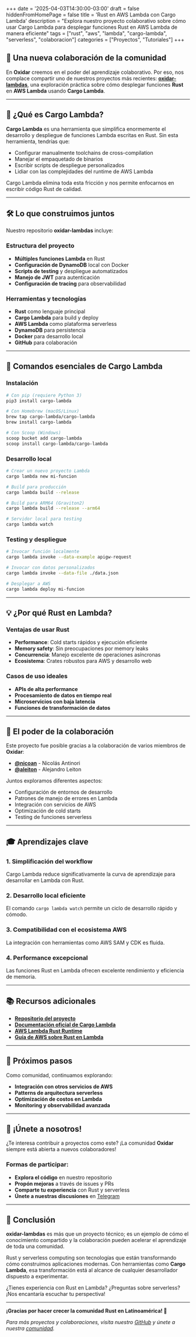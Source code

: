 +++
date = '2025-04-03T14:30:00-03:00'
draft = false
hiddenFromHomePage = false
title = 'Rust en AWS Lambda con Cargo Lambda'
description = "Explora nuestro proyecto colaborativo sobre cómo usar Cargo Lambda para desplegar funciones Rust en AWS Lambda de manera eficiente"
tags = ["rust", "aws", "lambda", "cargo-lambda", "serverless", "colaboracion"]
categories = ["Proyectos", "Tutoriales"]
+++

## 🚀 Una nueva colaboración de la comunidad

En **Oxidar** creemos en el poder del aprendizaje colaborativo. Por eso, nos complace compartir uno de nuestros proyectos más recientes: **[oxidar-lambdas](https://github.com/oxidar-org/oxidar-lambdas)**, una exploración práctica sobre cómo desplegar funciones **Rust** en **AWS Lambda** usando **Cargo Lambda**.

---

## 🤔 ¿Qué es Cargo Lambda?

**Cargo Lambda** es una herramienta que simplifica enormemente el desarrollo y despliegue de funciones Lambda escritas en Rust. Sin esta herramienta, tendrías que:

- Configurar manualmente toolchains de cross-compilation
- Manejar el empaquetado de binarios
- Escribir scripts de despliegue personalizados
- Lidiar con las complejidades del runtime de AWS Lambda

Cargo Lambda elimina toda esta fricción y nos permite enfocarnos en escribir código Rust de calidad.

---

## 🛠️ Lo que construimos juntos

Nuestro repositorio **oxidar-lambdas** incluye:

### Estructura del proyecto
- **Múltiples funciones Lambda** en Rust
- **Configuración de DynamoDB** local con Docker
- **Scripts de testing** y despliegue automatizados
- **Manejo de JWT** para autenticación
- **Configuración de tracing** para observabilidad

### Herramientas y tecnologías
- **Rust** como lenguaje principal
- **Cargo Lambda** para build y deploy
- **AWS Lambda** como plataforma serverless
- **DynamoDB** para persistencia
- **Docker** para desarrollo local
- **GitHub** para colaboración

---

## 🎯 Comandos esenciales de Cargo Lambda

### Instalación
```bash
# Con pip (requiere Python 3)
pip3 install cargo-lambda

# Con Homebrew (macOS/Linux)
brew tap cargo-lambda/cargo-lambda
brew install cargo-lambda

# Con Scoop (Windows)
scoop bucket add cargo-lambda
scoop install cargo-lambda/cargo-lambda
```

### Desarrollo local
```bash
# Crear un nuevo proyecto Lambda
cargo lambda new mi-funcion

# Build para producción
cargo lambda build --release

# Build para ARM64 (Graviton2)
cargo lambda build --release --arm64

# Servidor local para testing
cargo lambda watch
```

### Testing y despliegue
```bash
# Invocar función localmente
cargo lambda invoke --data-example apigw-request

# Invocar con datos personalizados
cargo lambda invoke --data-file ./data.json

# Desplegar a AWS
cargo lambda deploy mi-funcion
```

---

## 💡 ¿Por qué Rust en Lambda?

### Ventajas de usar Rust
- **Performance**: Cold starts rápidos y ejecución eficiente
- **Memory safety**: Sin preocupaciones por memory leaks
- **Concurrencia**: Manejo excelente de operaciones asíncronas
- **Ecosistema**: Crates robustos para AWS y desarrollo web

### Casos de uso ideales
- **APIs de alta performance**
- **Procesamiento de datos en tiempo real**
- **Microservicios con baja latencia**
- **Funciones de transformación de datos**

---

## 🤝 El poder de la colaboración

Este proyecto fue posible gracias a la colaboración de varios miembros de **Oxidar**:

- **[@nicoan](https://github.com/nicoan)** - Nicolás Antinori
- **[@aleiton](https://github.com/aleiton)** - Alejandro Leiton

Juntos exploramos diferentes aspectos:
- Configuración de entornos de desarrollo
- Patrones de manejo de errores en Lambda
- Integración con servicios de AWS
- Optimización de cold starts
- Testing de funciones serverless

---

## 🎓 Aprendizajes clave

### 1. Simplificación del workflow
Cargo Lambda reduce significativamente la curva de aprendizaje para desarrollar en Lambda con Rust.

### 2. Desarrollo local eficiente
El comando `cargo lambda watch` permite un ciclo de desarrollo rápido y cómodo.

### 3. Compatibilidad con el ecosistema AWS
La integración con herramientas como AWS SAM y CDK es fluida.

### 4. Performance excepcional
Las funciones Rust en Lambda ofrecen excelente rendimiento y eficiencia de memoria.

---

## 📚 Recursos adicionales

- **[Repositorio del proyecto](https://github.com/oxidar-org/oxidar-lambdas)**
- **[Documentación oficial de Cargo Lambda](https://www.cargo-lambda.info/)**
- **[AWS Lambda Rust Runtime](https://github.com/awslabs/aws-lambda-rust-runtime)**
- **[Guía de AWS sobre Rust en Lambda](https://docs.aws.amazon.com/lambda/latest/dg/rust-package.html)**

---

## 🔮 Próximos pasos

Como comunidad, continuamos explorando:

- **Integración con otros servicios de AWS**
- **Patterns de arquitectura serverless**
- **Optimización de costos en Lambda**
- **Monitoring y observabilidad avanzada**

---

## 🙌 ¡Únete a nosotros!

¿Te interesa contribuir a proyectos como este? ¡La comunidad **Oxidar** siempre está abierta a nuevos colaboradores!

### Formas de participar:
- **Explora el código** en nuestro repositorio
- **Propón mejoras** a través de issues y PRs
- **Comparte tu experiencia** con Rust y serverless
- **Únete a nuestras discusiones** en [Telegram](https://t.me/+7PgAQVPclxIzOGQ0)

---

## 📝 Conclusión

**oxidar-lambdas** es más que un proyecto técnico; es un ejemplo de cómo el conocimiento compartido y la colaboración pueden acelerar el aprendizaje de toda una comunidad.

Rust y serverless computing son tecnologías que están transformando cómo construimos aplicaciones modernas. Con herramientas como **Cargo Lambda**, esa transformación está al alcance de cualquier desarrollador dispuesto a experimentar.

¿Tienes experiencia con Rust en Lambda? ¿Preguntas sobre serverless? ¡Nos encantaría escuchar tu perspectiva!

---

**¡Gracias por hacer crecer la comunidad Rust en Latinoamérica! 🦀**

*Para más proyectos y colaboraciones, visita nuestro [GitHub](https://github.com/oxidar-org) y únete a nuestra [comunidad](https://t.me/+7PgAQVPclxIzOGQ0).*
